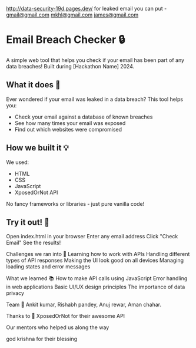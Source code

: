 http://data-security-19d.pages.dev/
for leaked email you can put - 
gmail@gmail.com
mkhl@gmail.com
james@gmail.com



# Email Breach Checker 🔒

A simple web tool that helps you check if your email has been part of any data breaches! Built during [Hackathon Name] 2024.



## What it does 🤔

Ever wondered if your email was leaked in a data breach? This tool helps you:
- Check your email against a database of known breaches
- See how many times your email was exposed
- Find out which websites were compromised

## How we built it 💡

We used:
- HTML
- CSS
- JavaScript
- XposedOrNot API

No fancy frameworks or libraries - just pure vanilla code! 

## Try it out! 🚀

Open index.html in your browser
Enter any email address
Click "Check Email"
See the results!

Challenges we ran into 🤕
Learning how to work with APIs
Handling different types of API responses
Making the UI look good on all devices
Managing loading states and error messages


What we learned 📚
How to make API calls using JavaScript
Error handling in web applications
Basic UI/UX design principles
The importance of data privacy

Team 👥
Ankit kumar,
Rishabh pandey,
Anuj rewar,
Aman chahar.


Thanks to 🙏
XposedOrNot for their awesome API

Our mentors who helped us along the way

god krishna for their blessing
